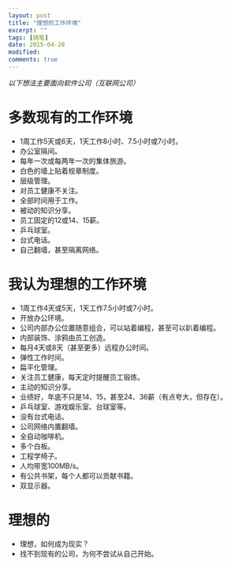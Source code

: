 ```yaml
---
layout: post
title: "理想的工作环境"
excerpt: ""
tags: [随笔]
date: 2015-04-28
modified: 
comments: true
---
```


*以下想法主要面向软件公司（互联网公司）*

# 多数现有的工作环境
- 1周工作5天或6天，1天工作8小时、7.5小时或7小时。
- 办公室隔间。
- 每年一次或每两年一次的集体旅游。
- 白色的墙上贴着规章制度。
- 层级管理。
- 对员工健康不关注。
- 全部时间用于工作。
- 被动的知识分享。
- 员工固定的12或14、15薪。
- 乒乓球室。
- 台式电话。
- 自己翻墙，甚至隔离网络。


# 我认为理想的工作环境
- 1周工作4天或5天，1天工作7.5小时或7小时。
- 开放办公环境。
- 公司内部办公位置随意组合，可以站着编程，甚至可以趴着编程。
- 内部装饰、涂鸦由员工创造。
- 每月4天或8天（甚至更多）远程办公时间。
- 弹性工作时间。
- 扁平化管理。
- 关注员工健康，每天定时提醒员工锻炼。
- 主动的知识分享。
- 业绩好，年底不只是14、15，甚至24、36薪（有点夸大，但存在）。
- 乒乓球室、游戏娱乐室、台球室等。
- 没有台式电话。
- 公司网络内置翻墙。
- 全自动咖啡机。
- 多个白板。
- 工程学椅子。
- 人均带宽100MB/s。
- 有公共书架，每个人都可以贡献书籍。
- 双显示器。

# 理想的
- 理想，如何成为现实？
- 找不到现有的公司，为何不尝试从自己开始。


